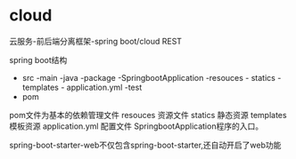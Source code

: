 # cloud
云服务-前后端分离框架-spring boot/cloud REST


spring boot结构
- src
	-main
		-java
			-package
				-SpringbootApplication
		-resouces
			- statics
			- templates
			- application.yml
	-test
- pom

pom文件为基本的依赖管理文件
resouces 资源文件
statics 静态资源
templates 模板资源
application.yml 配置文件
SpringbootApplication程序的入口。

spring-boot-starter-web不仅包含spring-boot-starter,还自动开启了web功能